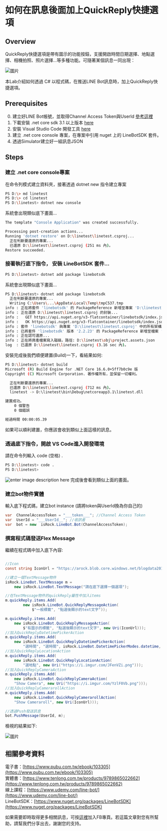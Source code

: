 如何在訊息後面加上QuickReply快捷選項
===
## Overview
QuickReply快捷選項是帶有圖示的功能按鈕，支援開啟時間日期選擇、地點選擇、相機拍照、照片選擇...等多種功能。可隨著某個訊息一同出現：

![圖片](https://i.imgur.com/pcGonTb.png)

本Lab介紹如何透過 C# 以程式碼，在推送LINE Bot訊息時，加上QuickReply快捷選項。

## Prerequisites
0. 建立好LINE Bot帳號，並取得Channel Access Token與UserId [參考這裡](https://github.com/isdaviddong/HOL-LineBotSDK/blob/master/00.%20%E5%A6%82%E4%BD%95%E7%94%B3%E8%AB%8BLINE%20Bot.md)
1. 下載安裝 .net core sdk 3.1 以上版本 [here](https://dotnet.microsoft.com/download)
2. 安裝 Visual Studio Code 開發工具 [here](https://code.visualstudio.com/download)
3. 建立 .net core console 專案，在專案中引用 nuget 上的 LineBotSDK 套件。 
4. 透過Simulator建立好一組訊息JSON

## Steps

### 建立 .net core console專案
在命令列模式建立資料夾，接著透過 dotnet new 指令建立專案
```bash
PS D:\> md linetest
PS D:\> cd linetest
PS D:\linetest> dotnet new console
```
系統會出現類似底下畫面...
```bash
The template "Console Application" was created successfully.

Processing post-creation actions...
Running 'dotnet restore' on D:\linetest\linetest.csproj...
  正在判斷要還原的專案...
  已還原 D:\linetest\linetest.csproj (251 ms 內)。
Restore succeeded.
```

### 接著執行底下指令， 安裝 LineBotSDK 套件...
```bash
PS D:\linetest> dotnet add package linebotsdk
```
系統會出現類似底下畫面...
```bash
PS D:\linetest> dotnet add package linebotsdk
  正在判斷要還原的專案...
  Writing C:\Users\...\AppData\Local\Temp\tmpC537.tmp
info : 正在將套件 'linebotsdk' 的 PackageReference 新增至專案 'D:\linetest\linetest.csproj'。
info : 正在還原 D:\linetest\linetest.csproj 的封裝...
info :   GET https://api.nuget.org/v3-flatcontainer/linebotsdk/index.json
info :   OK https://api.nuget.org/v3-flatcontainer/linebotsdk/index.json 1088 毫秒
info : 套件 'linebotsdk' 與專案 'D:\linetest\linetest.csproj' 中的所有架構相容。
info : 已將套件 'linebotsdk' 版本 '2.2.23' 的 PackageReference 新增至檔案 'D:\linetest\linetest.csproj'。
info : 正在認可還原...
info : 正在將資產檔案寫入磁碟。路徑: D:\linetest\obj\project.assets.json
log  : 已還原 D:\linetest\linetest.csproj (3.16 sec 內)。
```
安裝完成後我們順便建置(Build)一下，看結果如何:
```bash
PS D:\linetest> dotnet build
Microsoft (R) Build Engine for .NET Core 16.6.0+5ff7b0c9e 版
Copyright (C) Microsoft Corporation. 著作權所有，並保留一切權利。

  正在判斷要還原的專案...
  已還原 D:\linetest\linetest.csproj (712 ms 內)。
  linetest -> D:\linetest\bin\Debug\netcoreapp3.1\linetest.dll

建置成功。
    0 個警告
    0 個錯誤

經過時間 00:00:05.39
```
如果可以順利建置，你應該會收到類似上面這樣的訊息。

### 透過底下指令，開啟 VS Code進入開發環境
請在命令列輸入 code (空格) .
```bash
PS D:\linetest> code .
PS D:\linetest>
```
![enter image description here](https://i.imgur.com/QQBSJWL.png)
完成後會看到類似上面的畫面。

### 建立bot物件實體
輸入底下程式碼，建立bot instance
(請將token與UserId換為你自己的)
```csharp
var  ChannelAccessToken = "___token___"; //Channel Access Token
var  UserId = "___UserId__"; //收訊者
var  bot = new  isRock.LineBot.Bot(ChannelAccessToken);
```

### 撰寫程式碼發送Flex Message
繼續在程式碼中加入底下內容:
```csharp

//Icon
const string IconUrl = "https://arock.blob.core.windows.net/blogdata201809/1337594581_package_edutainment.png";

//建立一個TextMessage物件
isRock.LineBot.TextMessage m =
    new isRock.LineBot.TextMessage("請在底下選擇一個選項");

//在TextMessage物件的quickReply屬性中加入items
m.quickReply.items.Add(
        new isRock.LineBot.QuickReplyMessageAction(
            $"一般標籤", "點選後顯示的text文字"));

m.quickReply.items.Add(
    new isRock.LineBot.QuickReplyMessageAction(
        $"有圖示的標籤", "點選後顯示的text文字", new Uri(IconUrl)));
//加入QuickReplyDatetimePickerAction
m.quickReply.items.Add(
    new isRock.LineBot.QuickReplyDatetimePickerAction(
        "選時間", "選時間", isRock.LineBot.DatetimePickerModes.datetime, new Uri("https://i.imgur.com/9qgoKFm.png")));
//加入QuickReplyLocationAction
m.quickReply.items.Add(
    new isRock.LineBot.QuickReplyLocationAction(
        "選地點", new Uri("https://i.imgur.com/JFenVZi.png")));
//加入QuickReplyCameraAction
m.quickReply.items.Add(
    new isRock.LineBot.QuickReplyCameraAction(
    "Show Camera", new Uri("https://i.imgur.com/YzlF0Vb.png")));
//加入QuickReplyCamerarollAction
m.quickReply.items.Add(
    new isRock.LineBot.QuickReplyCamerarollAction(
    "Show Cameraroll", new Uri(IconUrl)));

//透過Push發送訊息
bot.PushMessage(UserId, m);
```

檢視的結果如下:

![圖片](https://i.imgur.com/IyU4knZ.png)


相關參考資料
---
電子書：[https://www.pubu.com.tw/ebook/103305](https://www.pubu.com.tw/ebook/103305)  
實體書：[https://www.tenlong.com.tw/products/9789865022662](https://www.tenlong.com.tw/products/9789865022662)  
線上課程：[https://www.udemy.com/line-bot/](https://www.udemy.com/line-bot/)  
LineBotSDK：[https://www.nuget.org/packages/LineBotSDK](https://www.nuget.org/packages/LineBotSDK)  

如果需要即時取得更多相關訊息，可按[這裡](https://www.facebook.com/DotNetWalker/)加入FB專頁。若這篇文章對您有所幫助，請幫我們分享出去，謝謝您的支持。

